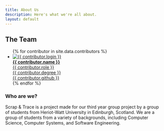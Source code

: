 ```yaml
---
title: About Us
description: Here's what we're all about.
layout: default
---
```


## The Team

<ul class="about-list">
    {% for contributor in site.data.contributors %}
    <a href="{{ contributor.html_url }}">
        <div class="about-container" href="{{ contributor.html_url }}">
            <li>
                <img src="{{ contributor.avatar_url }}" alt="{{ contributor.login }}" class="avatar">
                <div>
                    <b>{{ contributor.name }}</b>
                </div>
                <div>
                    {{ contributor.role }}
                </div>
                <div>
                    <span><i class="fas fa-graduation-cap"></i> {{ contributor.degree }}</span>
                </div>
                <div>
                    <span><i class="fab fa-github"></i> {{ contributor.github }}</span>
                </div>
            </li>
        </div>
    </a>
    {% endfor %}
</ul>

### Who are we?

Scrap & Trace is a project made for our third year group project by a group of students from Heriot-Watt University in Edinburgh, Scotland. We are a group of students from a variety of backgrounds, including Computer Science, Computer Systems, and Software Engineering.
